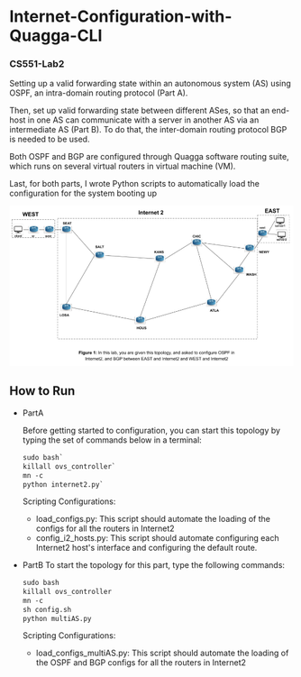 # Internet-Configuration-with-Quagga-CLI
### CS551-Lab2
Setting up a valid forwarding state within an autonomous system (AS) using OSPF, an intra-domain routing protocol (Part A).

Then, set up valid forwarding state between different ASes, so that an end-host in one AS can communicate with a server in another AS via an intermediate AS (Part B). To do that, the inter-domain routing protocol BGP is needed to be used.

Both OSPF and BGP are configured through Quagga software routing suite, which runs on several virtual routers in virtual machine (VM).

Last, for both parts, I wrote Python scripts to automatically load the configuration for the system booting up

![Alt text](image.png)

## How to Run
* PartA
  
  Before getting started to configuration, you can start this topology by typing the set of commands below in a terminal:

      sudo bash`
      killall ovs_controller`
      mn -c
      python internet2.py`

  Scripting Configurations:
    * load_configs.py: This script should automate the loading of the configs for all the routers in Internet2
    * config_i2_hosts.py: This script should automate configuring each Internet2 host's interface and configuring the default route.
* PartB
  To start the topology for this part, type the following commands:

      sudo bash
      killall ovs_controller
      mn -c
      sh config.sh
      python multiAS.py

  Scripting Configurations:
    * load_configs_multiAS.py: This script should automate the loading of the OSPF and BGP configs for all the routers in Internet2